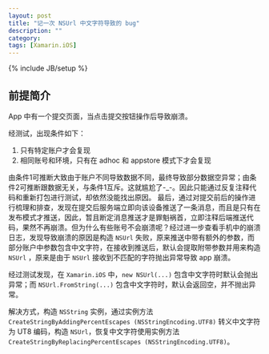 ```yaml
---
layout: post
title: "记一次 NSUrl 中文字符导致的 bug"
description: ""
category:
tags: [Xamarin.iOS]
---
```

{% include JB/setup %}

## 前提简介

App 中有一个提交页面，当点击提交按钮操作后导致崩溃。

经测试，出现条件如下：

1. 只有特定账户才会复现
2. 相同账号和环境，只有在 adhoc 和 appstore 模式下才会复现

由条件1可推断大致由于账户不同导致数据不同，最终导致部分数据空异常；由条件2可推断跟数据无关，与条件1互斥。这就尴尬了-_-。因此只能通过反复注释代码和重新打包进行测试，却依然没能找出原因。
最后，通过对提交前后的操作进行梳理和排查，发现在提交后服务端立即向该设备推送了一条消息，而且是只有在发布模式才推送，因此，暂且断定消息推送才是罪魁祸首，立即注释后端推送代码，果然不再崩溃。但为什么有些账号不会崩溃呢？经过进一步查看手机中的崩溃日志，发现导致崩溃的原因是构造 `NSUrl` 失败，原来推送中带有额外的参数，而部分账户中参数包含中文字符，在接收到推送后，默认会提取附带参数并用来构造 `NSUrl` ，原来是由于 `NSUrl` 接收到不匹配的字符抛出异常导致 app 崩溃。

经过测试发现，在 `Xamarin.iOS` 中，`new NSUrl(...)` 包含中文字符时默认会抛出异常；而 `NSUrl.FromString(...)` 包含中文字符时，默认会返回空，并不抛出异常。

解决方式，构造 `NSString` 实例，通过实例方法 `CreateStringByAddingPercentEscapes (NSStringEncoding.UTF8)` 转义中文字符为 UT8 编码，构造 `NSUrl`，恢复中文字符使用实例方法 `CreateStringByReplacingPercentEscapes (NSStringEncoding.UTF8)`。